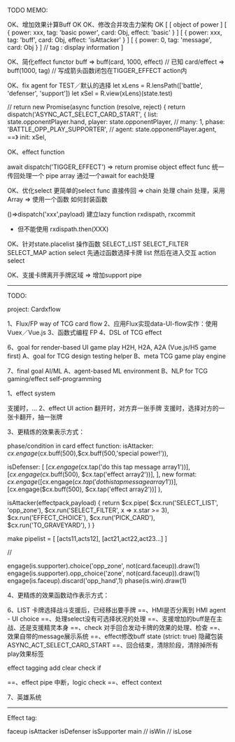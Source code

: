 
TODO MEMO:

OK、增加效果计算Buff OK
OK、修改合并攻击力架构 OK
[
  [ object of power ]
  [ { power: xxx, tag: 'basic power', card: Obj, effect: 'basic' } ]
  [ { power: xxx, tag: 'buff', card: Obj, effect: 'isAttacker' } ]
  [ { power: 0, tag: 'message', card: Obj  } ]
  // tag : display information
]

OK、简化effect functor buff
=> buff(card, 1000, effect)
// 已知 card/effect
=> buff(1000, tag)
// 写成箭头函数闭包在TIGGER_EFFECT action内


OK、fix agent for TEST／默认的选择
let xLens = R.lensPath(['battle', 'defenser', 'support'])
let xSel = R.view(xLens)(state.test)

// return new Promise(async function (resolve, reject) {
  return dispatch('ASYNC_ACT_SELECT_CARD_START', {
    list: state.opponentPlayer.hand,
    player: state.opponentPlayer,
    // many: 1,
    phase: 'BATTLE_OPP_PLAY_SUPPORTER',
    // agent: state.opponentPlayer.agent,
    ==》 init: xSel,

OK、effect function

await dispatch('TIGGER_EFFECT') => return promise object
effect func 统一传回处理一个 pipe array
通过一个await for each处理

OK、优化select
更简单的select func 直接传回 => chain 处理
chain 处理，采用 Array => 使用一个函数
如何封装函数

()=>dispatch('xxx',payload)
建立lazy function
rxdispath, rxcommit
* 但不能使用 rxdispath.then(XXX)


OK、针对state.placelist 操作函数
SELECT_LIST
SELECT_FILTER
SELECT_MAP
action select
先通过函数选择卡牌 list
然后在进入交互 action select

OK、支援卡牌离开手牌区域
=> 增加support pipe


-------------------------------------------------------
TODO:

project: Cardxflow

1、Flux/FP way of TCG card flow
2、应用Flux实现data-UI-flow实作：使用Vuex／Vue.js
3、函数式编程 FP
4、DSL of TCG effect


6、goal for render-based UI game play H2H, H2A, A2A (Vue.js/H5 game first)
A、goal for TCG design testing helper
B、meta TCG game play engine

7、final goal AI/ML
A、agent-based ML environment
B、NLP for TCG gaming/effect self-programming



1、effect system

支援时，...
2、effect UI action
翻开时，对方弃一张手牌
支援时，选择对方的一张卡翻开，抽一张牌

3、更精炼的效果表示方式：

phase/condition in card effect function:
isAttacker: $cx.engage($cx.buff(500),$cx.buff(500,'special power!')),

isDefenser: [
  [$cx.engage($cx.tap('do this tap message array1'))],
  [$cx.engage($cx.buff(500), $cx.tap('effect array2'))],
],
new format:
$cx.engage(
      [$cx.engage($cx.tap('do this tap message array1'))],
      [$cx.engage($cx.buff(500), $cx.tap('effect array2'))]
      ),

isAttacker(effectpack,payload) {
  return $cx.pipe(
    $cx.run('SELECT_LIST', 'opp_zone'),
    $cx.run('SELECT_FILTER', x => x.star >= 3),
    $cx.run('EFFECT_CHOICE'),
    $cx.run('PICK_CARD'),
    $cx.run('TO_GRAVEYARD'),
  )
}

make
pipelist = [ [acts11,acts12], [act21,act22,act23...] ]

//

engage(is.supporter).choice('opp_zone', not(card.faceup)).draw(1)
engage(is.supporter).opp_choice('zone', not(card.faceup)).draw(1)
engage(is.faceup).discard('opp_hand',1)
phase(is.win).draw(1)




4、更精炼的效果函数动作表示方式：




6、LIST
卡牌选择战斗支援后，已经移出要手牌
==、HMI是否分离到 HMI agent - UI choice
==、处理select没有可选择状况的处理
==、支援增加的buff是在主战、还是支援精灵本身
==、check 对手回合发动卡牌的效果的处理、检查
==、效果自带的message展示系统
==、effect修改buff state (strict: true)
隐藏包装ASYNC_ACT_SELECT_CARD_START
==、回合结束，清除阶段，清除掉所有play效果标签

effect tagging
add
clear
check
if

==、effect pipe 中断，logic check
==、effect context


7、英雄系统




-------------------------------------------------------

Effect tag:

faceup
isAttacker
isDefenser
isSupporter
main
// isWin
// isLose
